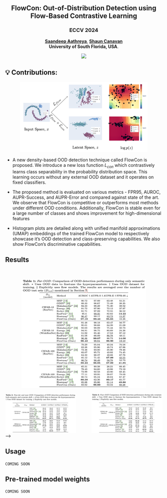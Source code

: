 <p align="center">

  <h2 align="center"><strong>FlowCon: Out-of-Distribution Detection using Flow-Based Contrastive Learning</strong></h2>

  <h3 align="center"><span style="font-size:1em;" color><strong>ECCV 2024</strong></span>
  </h3>

  <p align="center">
    <a href="https://saandeepa93.github.io/"><strong> Saandeep Aathreya</strong></a>,
    <a href="https://scanavan.github.io/"><strong> Shaun Canavan</strong></a>
    <br>
    <span style="font-size:1em; "><strong> University of South Florida, USA</strong>.</span>
    <br>
  </p>
</p>
<p align="center">
  <a href="https://arxiv.org/abs/2407.03489" target='_blank'>
    <img src="https://img.shields.io/badge/arXiv-Paper-greem.svg">
  </a> 
</p>


## :bulb: **Contributions**:

<p align="center">
  <img src="docs/static//images/contrib.png" width="410" />
</p>

<!-- ![main-method](docs/static//images/contrib.png) -->

- A new density-based OOD detection technique called FlowCon is proposed. We introduce a new loss function $L_{con}$ which contrastively learns class separability in the probability distribution space. This learning occurs without any external OOD dataset and it operates on fixed classifiers.

- The proposed method is evaluated on various metrics - FPR95, AUROC, AUPR-Success, and AUPR-Error and compared against state of the art. We observe that FlowCon is competitive or outperforms most methods under different OOD conditions. Additionally, FlowCon is stable even for a large number of classes and shows improvement for high-dimensional features

- Histogram plots are detailed along with unified manifold approximations (UMAP) embeddings of the trained FlowCon model to respectively showcase it’s OOD detection and class-preserving capabilities. We also show FlowCon’s discriminative capabilities.



## **Results**
<!-- 

### **FAR-OOD likelihood plots when $D_{in}=CIFAR10$ on ResNet-18 and WideResNet models**
<p align="center">
  <img src="docs/static/images/ll_cifar10.png" width="410" height="400" />
</p>

### **FAR-OOD likelihood plots when $D_{in}=CIFAR100$ on ResNet-18 and WideResNet models**
<p align="center">
  <img src="docs/static/images/ll_cifar100.png" width="410" height="400" />
</p>

## **FlowCon Comparison for Semantic and Covariate Shift**
 -->

</br>

<p align="center">
  <img src="docs/static/images/main_res.png" width="400" height="350"/>
</p>

<div style="display: flex; justify-content: space-between;">
  <img src="docs/static/images/far_near.png" alt="Image 1" style="width: 45%;"/>
  <img src="docs/static/images/near.png" alt="Image 2" style="width: 45%; "/>
</div>
<!-- <p align="center">
  <img src="docs/static/images/far_near.png" width="310" height="200"/>
</p>

<!-- <p align="center">
  <img src="docs/static/images/near.png" width="310" height="200"/>
</p> --> -->

<!-- ## **UMAP Embeddings for Semantic and Covariate Shift**
<p align="center">
  <img src="docs/static/images/umap.png" width="410" height="200"/>
</p>

<p align="center">
  <img src="docs/static/images/umap_cifar100.png" width="410" height="200"/>
</p> -->



## **Usage**
`COMING SOON`

## **Pre-trained model weights**

 `COMING SOON`

